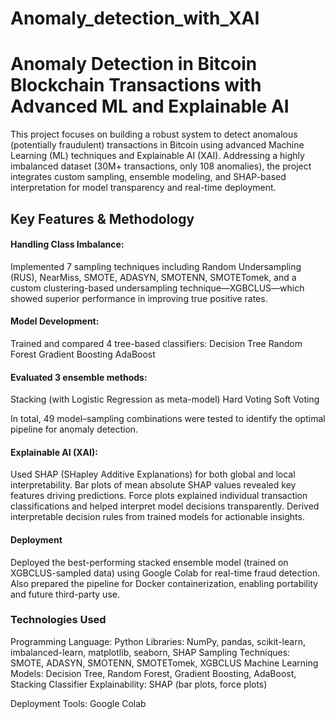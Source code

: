 # Anomaly_detection_with_XAI
# Anomaly Detection in Bitcoin Blockchain Transactions with Advanced ML and Explainable AI

This project focuses on building a robust system to detect anomalous (potentially fraudulent) transactions in Bitcoin using advanced Machine Learning (ML) techniques and Explainable AI (XAI). Addressing a highly imbalanced dataset (30M+ transactions, only 108 anomalies), the project integrates custom sampling, ensemble modeling, and SHAP-based interpretation for model transparency and real-time deployment.

## Key Features & Methodology
#### Handling Class Imbalance:
Implemented 7 sampling techniques including Random Undersampling (RUS), NearMiss, SMOTE, ADASYN, SMOTENN, SMOTETomek, and a custom clustering-based undersampling technique—XGBCLUS—which showed superior performance in improving true positive rates.

#### Model Development:
Trained and compared 4 tree-based classifiers:
Decision Tree
Random Forest
Gradient Boosting
AdaBoost

#### Evaluated 3 ensemble methods:
Stacking (with Logistic Regression as meta-model)
Hard Voting
Soft Voting

In total, 49 model–sampling combinations were tested to identify the optimal pipeline for anomaly detection.

#### Explainable AI (XAI):
Used SHAP (SHapley Additive Explanations) for both global and local interpretability.
Bar plots of mean absolute SHAP values revealed key features driving predictions.
Force plots explained individual transaction classifications and helped interpret model decisions transparently.
Derived interpretable decision rules from trained models for actionable insights.

#### Deployment
Deployed the best-performing stacked ensemble model (trained on XGBCLUS-sampled data) using Google Colab for real-time fraud detection.
Also prepared the pipeline for Docker containerization, enabling portability and future third-party use.

### Technologies Used
Programming Language: Python
Libraries: NumPy, pandas, scikit-learn, imbalanced-learn, matplotlib, seaborn, SHAP
Sampling Techniques: SMOTE, ADASYN, SMOTENN, SMOTETomek, XGBCLUS
Machine Learning Models: Decision Tree, Random Forest, Gradient Boosting, AdaBoost, Stacking Classifier
Explainability: SHAP (bar plots, force plots)

Deployment Tools: Google Colab
